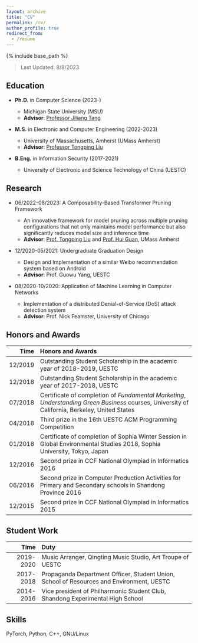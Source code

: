 ```yaml
---
layout: archive
title: "CV"
permalink: /cv/
author_profile: true
redirect_from:
  - /resume
---
```


{% include base_path %}

> Last Updated: 8/8/2023

## Education

* **Ph.D.** in Computer Science (2023-)
  * Michigan State University (MSU)
  * **Advisor**: [Professor Jiliang Tang](https://www.cse.msu.edu/~tangjili/)

* **M.S.** in Electronic and Computer Engineering (2022-2023)
  * University of Massachusetts, Amherst (UMass Amherst)
  * **Advisor**: [Professor Tongping Liu](https://people.umass.edu/tongping/index.html)
  <!-- * **GPA**: 3.95/4.0 -->

* **B.Eng.** in Information Security (2017-2021)
  * University of Electronic and Science Technology of China (UESTC)
  <!-- * **GPA**: 3.79/4.0 -->

## Research

* 06/2022-08/2023: A Composability-Based Transformer Pruning Framework
  * An innovative framework for model pruning across multiple pruning configurations that not only maintains model performance but also significantly reduces model size and inference time
  * **Advisor**: [Prof. Tongping Liu](https://people.umass.edu/tongping/index.html) and [Prof. Hui Guan](https://guanh01.github.io/), UMass Amherst

* 12/2020-05/2021: Undergraduate Graduation Design
  * Design and Implementation of a similar Weibo recommendation system based on Android
  * **Advisor**: Prof. Guowu Yang, UESTC

* 08/2020-10/2020: Application of Machine Learning in Computer Networks
  * Implementation of a distributed Denial-of-Service (DoS) attack detection system
  * **Advisor**: Prof. Nick Feamster, University of Chicago

## Honors and Awards

|    Time | Honors and Awards                                            |
| ------: | :----------------------------------------------------------- |
| 12/2019 | Outstanding Student Scholarship in the academic year of 2018-2019, UESTC |
| 12/2018 | Outstanding Student Scholarship in the academic year of 2017-2018, UESTC |
| 07/2018 | Certificate of completion of *Fundamental Marketing*, *Understanding Green Business* courses, University of California, Berkeley, United States |
| 04/2018 | Third prize in the 16th UESTC ACM Programming Competition    |
| 01/2018 | Certificate of completion of Sophia Winter Session in Global Environmental Studies 2018, Sophia University, Tokyo, Japan |
| 12/2016 | Second prize in CCF National Olympiad in Informatics 2016    |
| 06/2016 | Second prize in Computer Production Activities for Primary and Secondary schools in Shandong Province 2016 |
| 12/2015 | Second prize in CCF National Olympiad in Informatics 2015    |

## Student Work

|      Time | Duty                                                         |
| --------: | :----------------------------------------------------------- |
| 2019-2020 | Music Arranger, Qingting Music Studio, Art Troupe of UESTC   |
| 2017-2018 | Propaganda Department Officer, Student Union, School of Resources and Environment, UESTC |
| 2014-2016 | Vice president of Philharmonic Student Club, Shandong Experimental High School |

## Skills

PyTorch, Python, C++, GNU/Linux
